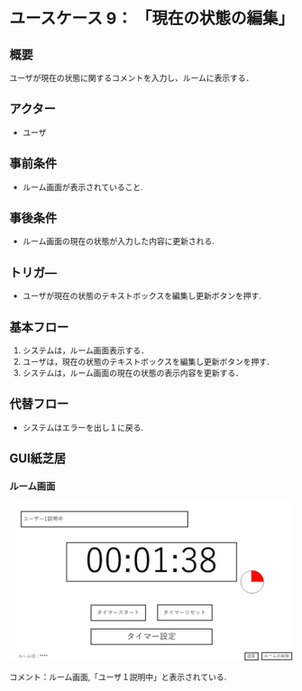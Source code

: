 # ユースケース 9： 「現在の状態の編集」

## 概要
ユーザが現在の状態に関するコメントを入力し、ルームに表示する．


## アクター
- ユーザ

## 事前条件
- ルーム画面が表示されていること.

## 事後条件
- ルーム画面の現在の状態が入力した内容に更新される.


## トリガ―
- ユーザが現在の状態のテキストボックスを編集し更新ボタンを押す.

## 基本フロー
1. システムは，ルーム画面表示する．
2. ユーザは，現在の状態のテキストボックスを編集し更新ボタンを押す．
3. システムは，ルーム画面の現在の状態の表示内容を更新する．


## 代替フロー
- システムはエラーを出し１に戻る.



## GUI紙芝居
### ルーム画面
<img src="./image/room_img.png">

コメント：ルーム画面,「ユーザ１説明中」と表示されている.

